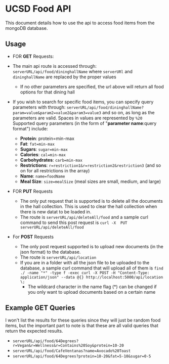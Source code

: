 
# UCSD Food API
This document details how to use the api to access food items from the mongoDB database.
## Usage
 - FOR **GET** Requests:
 - The main api route is accessed through: `serverURL/api/food/dininghallName` where `serverURl` and `dininghallName` are replaced by the proper values
	 - If no other parameters are specified, the url above will return all food options for that dining hall
 - If you wish to search for specific food items, you can specify query parameters with through: `serverURL/api/food/dininghallName?param=value&param2=value2&param3=value3` and so on, as long as the parameters are valid. Spaces in values are represented by `%20` Supported query parameters (in the form of "**parameter name**:query format") include:
	 - **Protein**: protein=min-max
	 - **Fat**: `fat=min-max`
	 - **Sugars**: `sugar=min-max`
	 - **Calories**: `cal=min-max`
	 - **Carbohydrates**: `carb=min-max`
	 - **Restrictions**: `r=restriction1&r=restriction2&restriction3` (and so on for all restrictions in the array)
	 - **Name**: `name=foodName`
	 - **Meal Size**: `size=mealSize` (meal sizes are small, medium, and large)

 - FOR **PUT** Requests
	 - The only put request that is supported is to delete all the documents in the hall collection. This is used to clear the hall collection when there is new datat to be loaded in.
	 - The route is `serverURL/api/deleteAll/food` and a sample curl command to send this post request is `curl -X  PUT serverURL/api/deleteAll/food`
 - For **POST** Requests
	 - The only post request supported is to upload new documents (in the json format) to the database.
	 - The route is `serverURL/api/location`
	 - If you are in a folder with all the json file to be uploaded to the database, a sample curl command that will upload all of them is `find ./ -name "*" -type f -exec curl -X POST -H "Content-Type: application/json" --data @{} http://localhost:5000/api/location \;`
		 - The wildcard character in the name flag (*) can be changed if you only want to upload documents based on a certain name
## Example GET Queries
I won't list the results for these queries since they will just be random food items, but the important part to note is that these are all valid queries that return the expected results.
 - `serverURL/api/food/64Degrees?r=Vegan&r=Wellness&r=Contains%20Soy&protein=10-20`
 - `serverURL/api/food/CafeVentanas?name=Avocado%20Toast`
 - `serverURL/api/food/64Degrees?protein=10-20&fat=5-10&sugar=0-5`

